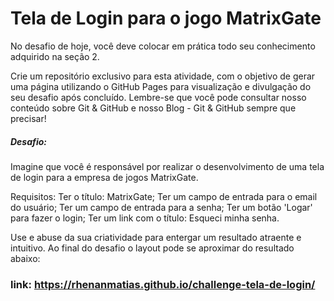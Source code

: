 # Tela de Login para o jogo MatrixGate

No desafio de hoje, você deve colocar em prática todo seu conhecimento adquirido na seção 2.

 Crie um repositório exclusivo para esta atividade, com o objetivo de gerar uma página utilizando o GitHub Pages para visualização e divulgação do seu desafio após concluído. Lembre-se que você pode consultar nosso conteúdo sobre Git & GitHub e nosso Blog - Git & GitHub sempre que precisar! 

##### Desafio: 

Imagine que você é responsável por realizar o desenvolvimento de uma tela de login para a empresa de jogos MatrixGate. 

Requisitos: 
    Ter o título: MatrixGate; 
    Ter um campo de entrada para o email do usuário; 
    Ter um campo de entrada para a senha; 
    Ter um botão 'Logar' para fazer o login; 
    Ter um link com o título: Esqueci minha senha. 

Use e abuse da sua criatividade para entergar um resultado atraente e intuitivo. Ao final do desafio o layout pode se aproximar do resultado abaixo:

### link: https://rhenanmatias.github.io/challenge-tela-de-login/
